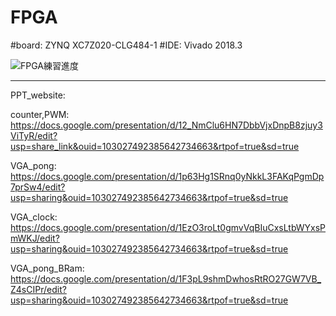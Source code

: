 # FPGA
  #board: ZYNQ XC7Z020-CLG484-1 
  #IDE: Vivado 2018.3
  
  ![FPGA練習進度](https://user-images.githubusercontent.com/91197477/235342101-abd3475f-e8fd-4a45-b42a-cc7ec0e44d01.jpg)

-------------

PPT_website:

  counter,PWM: <https://docs.google.com/presentation/d/12_NmClu6HN7DbbVjxDnpB8zjuy3ViTyR/edit?usp=share_link&ouid=103027492385642734663&rtpof=true&sd=true>
  
  VGA_pong: <https://docs.google.com/presentation/d/1p63Hg1SRnq0yNkkL3FAKqPgmDp7prSw4/edit?usp=sharing&ouid=103027492385642734663&rtpof=true&sd=true>
  
  VGA_clock: <https://docs.google.com/presentation/d/1EzO3roLt0gmvVqBIuCxsLtbWYxsPmWKJ/edit?usp=sharing&ouid=103027492385642734663&rtpof=true&sd=true>

  VGA_pong_BRam: <https://docs.google.com/presentation/d/1F3pL9shmDwhosRtRO27GW7VB_Z4sCIPr/edit?usp=sharing&ouid=103027492385642734663&rtpof=true&sd=true>
